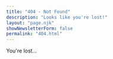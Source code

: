 ```yaml
---
title: "404 - Not Found"
description: "Looks like you're lost!"
layout: "page.njk"
showNewsletterForm: false
permalink: "404.html"
---
```


You're lost...
